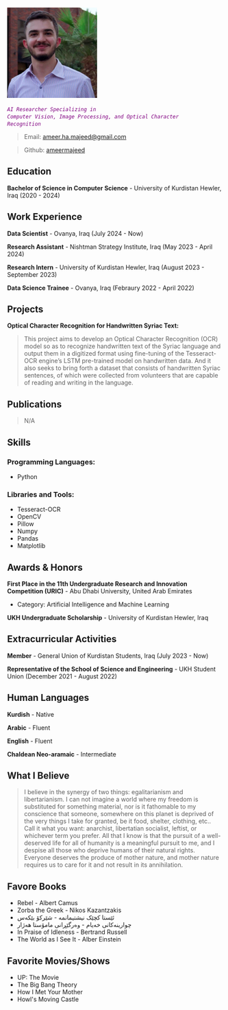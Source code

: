 ![picture of me](image.png)

_<code style="color : purple">AI Researcher Specializing in Computer Vision, Image Processing, and Optical Character Recognition</code>_

> Email: [ameer.ha.majeed@gmail.com](ameer.ha.majeed@gmail.com)

> Github: [ameermajeed](https://github.com/ameermajeed)

## Education
__Bachelor of Science in Computer Science__ - University of Kurdistan Hewler, Iraq (2020 - 2024)

## Work Experience
__Data Scientist__ - Ovanya, Iraq (July 2024 - Now)

__Research Assistant__ - Nishtman Strategy Institute, Iraq (May 2023 - April 2024)

__Research Intern__ - University of Kurdistan Hewler, Iraq (August 2023 - September 2023)

__Data Science Trainee__ - Ovanya, Iraq (Febraury 2022 - April 2022)

## Projects
__Optical Character Recognition for Handwritten Syriac Text:__ 
> This project aims to develop an Optical Character Recognition (OCR) model so as to recognize handwritten text of the Syriac language and output them in a digitized format using fine-tuning of the Tesseract-OCR engine’s LSTM pre-trained model on handwritten data. And it also seeks to bring forth a dataset that consists of handwritten Syriac sentences, of which were collected from volunteers that are capable of reading and writing in the language.

## Publications
> N/A

## Skills
### Programming Languages:
* Python

### Libraries and Tools:
* Tesseract-OCR
* OpenCV
* Pillow
* Numpy
* Pandas
* Matplotlib

## Awards & Honors
__First Place in the 11th Undergraduate Research and Innovation Competition (URIC)__ - Abu Dhabi University, United Arab Emirates
* Category: Artificial Intelligence and Machine Learning

__UKH Undergraduate Scholarship__ - University of Kurdistan Hewler, Iraq

## Extracurricular Activities
__Member__  - General Union of Kurdistan Students, Iraq (July 2023 - Now)

__Representative of the School of Science and Engineering__ - UKH Student Union (December 2021 - August
2022)

## Human Languages
__Kurdish__ - Native

__Arabic__ - Fluent

__English__ - Fluent

__Chaldean Neo-aramaic__ - Intermediate

## What I Believe
> I believe in the synergy of two things: egalitarianism and libertarianism. I can not imagine a world where my freedom is substituted for something material, nor is it fathomable to my conscience that someone, somewhere on this planet is deprived of the very things I take for granted, be it food, shelter, clothing, etc.. Call it what you want: anarchist, libertatian socialist, leftist, or whichever term you prefer. All that I know is that the pursuit of a well-deserved life for all of humanity is a meaningful pursuit to me, and I despise all those who deprive humans of their natural rights. Everyone deserves the produce of mother nature, and mother nature requires us to care for it and not result in its annihilation.

## Favore Books
- Rebel - Albert Camus
- Zorba the Greek - Nikos Kazantzakis
- ئێستا کچێک نیشتیمانمە - شێرکۆ بێکەس
- چوارینەکانی خەیام - وەرگێڕانی مامۆستا هەژار
- In Praise of Idleness - Bertrand Russell
- The World as I See It - Alber Einstein

## Favorite Movies/Shows
- UP: The Movie
- The Big Bang Theory
- How I Met Your Mother
- Howl's Moving Castle

